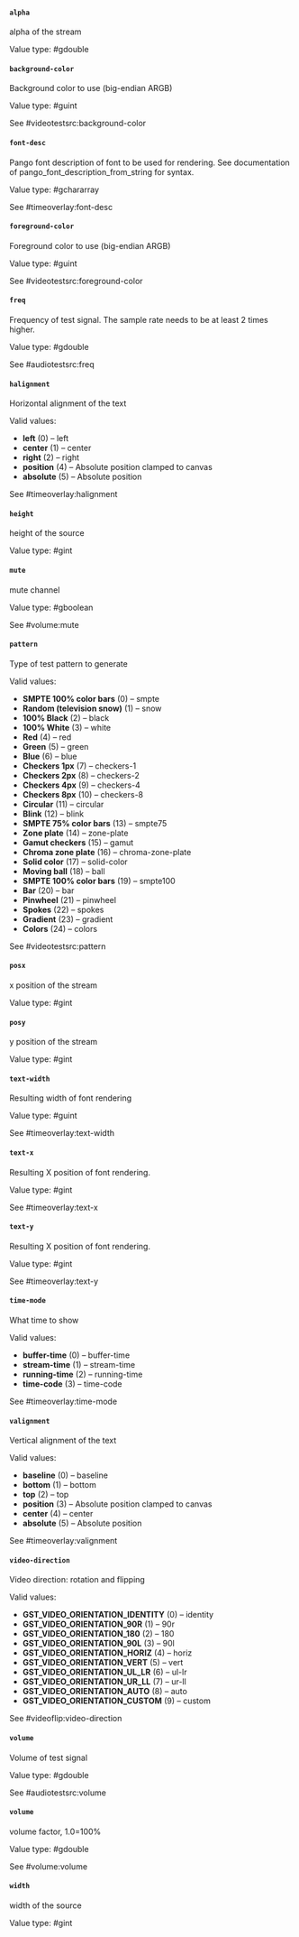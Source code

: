 #### `alpha`

alpha of the stream

Value type: #gdouble

#### `background-color`

Background color to use (big-endian ARGB)

Value type: #guint

See #videotestsrc:background-color

#### `font-desc`

Pango font description of font to be used for rendering. See documentation of
pango_font_description_from_string for syntax.

Value type: #gchararray

See #timeoverlay:font-desc

#### `foreground-color`

Foreground color to use (big-endian ARGB)

Value type: #guint

See #videotestsrc:foreground-color

#### `freq`

Frequency of test signal. The sample rate needs to be at least 2 times higher.

Value type: #gdouble

See #audiotestsrc:freq

#### `halignment`

Horizontal alignment of the text

Valid values:
  - **left** (0) – left
  - **center** (1) – center
  - **right** (2) – right
  - **position** (4) – Absolute position clamped to canvas
  - **absolute** (5) – Absolute position

See #timeoverlay:halignment

#### `height`

height of the source

Value type: #gint

#### `mute`

mute channel

Value type: #gboolean

See #volume:mute

#### `pattern`

Type of test pattern to generate

Valid values:
  - **SMPTE 100% color bars** (0) – smpte
  - **Random (television snow)** (1) – snow
  - **100% Black** (2) – black
  - **100% White** (3) – white
  - **Red** (4) – red
  - **Green** (5) – green
  - **Blue** (6) – blue
  - **Checkers 1px** (7) – checkers-1
  - **Checkers 2px** (8) – checkers-2
  - **Checkers 4px** (9) – checkers-4
  - **Checkers 8px** (10) – checkers-8
  - **Circular** (11) – circular
  - **Blink** (12) – blink
  - **SMPTE 75% color bars** (13) – smpte75
  - **Zone plate** (14) – zone-plate
  - **Gamut checkers** (15) – gamut
  - **Chroma zone plate** (16) – chroma-zone-plate
  - **Solid color** (17) – solid-color
  - **Moving ball** (18) – ball
  - **SMPTE 100% color bars** (19) – smpte100
  - **Bar** (20) – bar
  - **Pinwheel** (21) – pinwheel
  - **Spokes** (22) – spokes
  - **Gradient** (23) – gradient
  - **Colors** (24) – colors

See #videotestsrc:pattern

#### `posx`

x position of the stream

Value type: #gint

#### `posy`

y position of the stream

Value type: #gint

#### `text-width`

Resulting width of font rendering

Value type: #guint

See #timeoverlay:text-width

#### `text-x`

Resulting X position of font rendering.

Value type: #gint

See #timeoverlay:text-x

#### `text-y`

Resulting X position of font rendering.

Value type: #gint

See #timeoverlay:text-y

#### `time-mode`

What time to show

Valid values:
  - **buffer-time** (0) – buffer-time
  - **stream-time** (1) – stream-time
  - **running-time** (2) – running-time
  - **time-code** (3) – time-code

See #timeoverlay:time-mode

#### `valignment`

Vertical alignment of the text

Valid values:
  - **baseline** (0) – baseline
  - **bottom** (1) – bottom
  - **top** (2) – top
  - **position** (3) – Absolute position clamped to canvas
  - **center** (4) – center
  - **absolute** (5) – Absolute position

See #timeoverlay:valignment

#### `video-direction`

Video direction: rotation and flipping

Valid values:
  - **GST_VIDEO_ORIENTATION_IDENTITY** (0) – identity
  - **GST_VIDEO_ORIENTATION_90R** (1) – 90r
  - **GST_VIDEO_ORIENTATION_180** (2) – 180
  - **GST_VIDEO_ORIENTATION_90L** (3) – 90l
  - **GST_VIDEO_ORIENTATION_HORIZ** (4) – horiz
  - **GST_VIDEO_ORIENTATION_VERT** (5) – vert
  - **GST_VIDEO_ORIENTATION_UL_LR** (6) – ul-lr
  - **GST_VIDEO_ORIENTATION_UR_LL** (7) – ur-ll
  - **GST_VIDEO_ORIENTATION_AUTO** (8) – auto
  - **GST_VIDEO_ORIENTATION_CUSTOM** (9) – custom

See #videoflip:video-direction

#### `volume`

Volume of test signal

Value type: #gdouble

See #audiotestsrc:volume

#### `volume`

volume factor, 1.0=100%

Value type: #gdouble

See #volume:volume

#### `width`

width of the source

Value type: #gint

